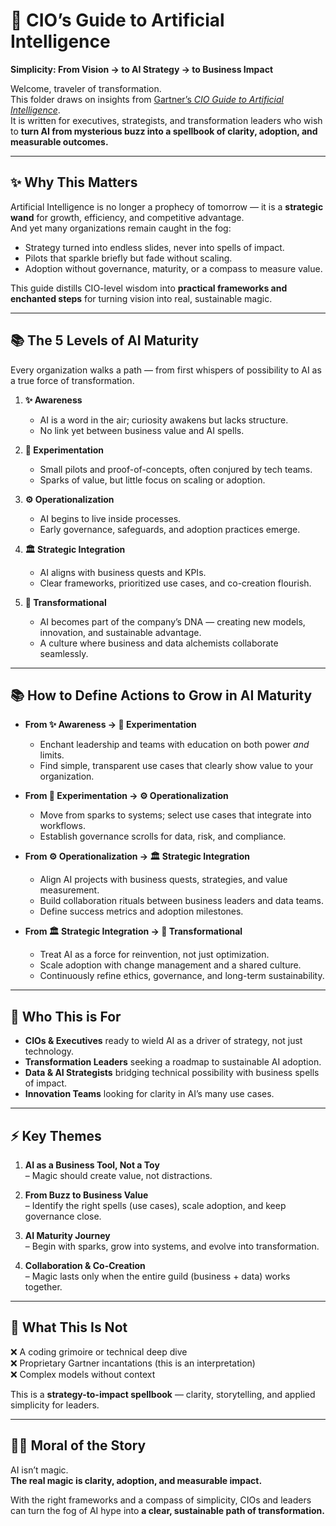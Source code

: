 # 🧭 CIO’s Guide to Artificial Intelligence  

**Simplicity: From Vision → to AI Strategy → to Business Impact**  

Welcome, traveler of transformation.  
This folder draws on insights from [Gartner’s *CIO Guide to Artificial Intelligence*](https://www.gartner.com/smarterwithgartner/the-cios-guide-to-artificial-intelligence).  
It is written for executives, strategists, and transformation leaders who wish to **turn AI from mysterious buzz into a spellbook of clarity, adoption, and measurable outcomes.**  

---

## ✨ Why This Matters  

Artificial Intelligence is no longer a prophecy of tomorrow — it is a **strategic wand** for growth, efficiency, and competitive advantage.  
And yet many organizations remain caught in the fog:  

- Strategy turned into endless slides, never into spells of impact.  
- Pilots that sparkle briefly but fade without scaling.  
- Adoption without governance, maturity, or a compass to measure value.  

This guide distills CIO-level wisdom into **practical frameworks and enchanted steps** for turning vision into real, sustainable magic.  

---

## 📚 The 5 Levels of AI Maturity  

Every organization walks a path — from first whispers of possibility to AI as a true force of transformation.  

1. **✨ Awareness**  
   - AI is a word in the air; curiosity awakens but lacks structure.  
   - No link yet between business value and AI spells.  

2. **🔮 Experimentation**  
   - Small pilots and proof-of-concepts, often conjured by tech teams.  
   - Sparks of value, but little focus on scaling or adoption.  

3. **⚙️ Operationalization**  
   - AI begins to live inside processes.  
   - Early governance, safeguards, and adoption practices emerge.  

4. **🏛 Strategic Integration**  
   - AI aligns with business quests and KPIs.  
   - Clear frameworks, prioritized use cases, and co-creation flourish.  

5. **🌌 Transformational**  
   - AI becomes part of the company’s DNA — creating new models, innovation, and sustainable advantage.  
   - A culture where business and data alchemists collaborate seamlessly.  

---

## 📚 How to Define Actions to Grow in AI Maturity

- **From ✨ Awareness → 🔮 Experimentation**  
  - Enchant leadership and teams with education on both power *and* limits.  
  - Find simple, transparent use cases that clearly show value to your organization.  

- **From 🔮 Experimentation → ⚙️ Operationalization**  
  - Move from sparks to systems; select use cases that integrate into workflows.  
  - Establish governance scrolls for data, risk, and compliance.  

- **From ⚙️ Operationalization → 🏛 Strategic Integration**  
  - Align AI projects with business quests, strategies, and value measurement.  
  - Build collaboration rituals between business leaders and data teams.  
  - Define success metrics and adoption milestones.  

- **From 🏛 Strategic Integration → 🌌 Transformational**  
  - Treat AI as a force for reinvention, not just optimization.  
  - Scale adoption with change management and a shared culture.  
  - Continuously refine ethics, governance, and long-term sustainability.  

---

## 🧭 Who This is For  

- **CIOs & Executives** ready to wield AI as a driver of strategy, not just technology.  
- **Transformation Leaders** seeking a roadmap to sustainable AI adoption.  
- **Data & AI Strategists** bridging technical possibility with business spells of impact.  
- **Innovation Teams** looking for clarity in AI’s many use cases.  

---

## ⚡ Key Themes  

1. **AI as a Business Tool, Not a Toy**  
   – Magic should create value, not distractions.  

2. **From Buzz to Business Value**  
   – Identify the right spells (use cases), scale adoption, and keep governance close.  

3. **AI Maturity Journey**  
   – Begin with sparks, grow into systems, and evolve into transformation.  

4. **Collaboration & Co-Creation**  
   – Magic lasts only when the entire guild (business + data) works together.  

---

## 🚫 What This Is Not  

❌ A coding grimoire or technical deep dive  
❌ Proprietary Gartner incantations (this is an interpretation)  
❌ Complex models without context  

This is a **strategy-to-impact spellbook** — clarity, storytelling, and applied simplicity for leaders.  

---

## 🧙‍♂️ Moral of the Story  

AI isn’t magic.  
**The real magic is clarity, adoption, and measurable impact.**  

With the right frameworks and a compass of simplicity, CIOs and leaders can turn the fog of AI hype into **a clear, sustainable path of transformation.**  
